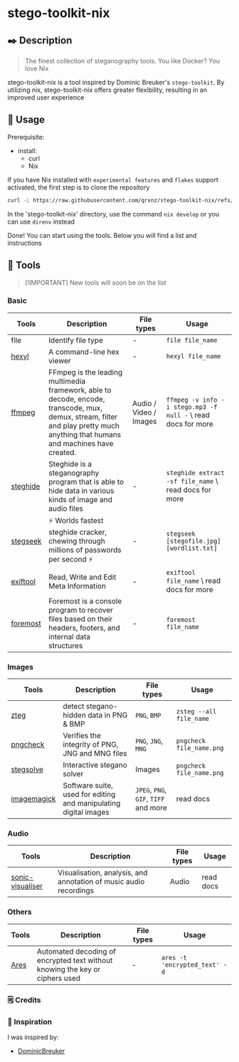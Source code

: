 # stego-toolkit-nix

## ✒️ Description

> The finest collection of steganography tools. You like Docker? You love Nix

stego-toolkit-nix is a tool inspired by Dominic Breuker's `stego-toolkit`. By utilizing nix, stego-toolkit-nix offers greater flexibility, resulting in an improved user experience

## 📖 Usage

Prerequisite:

- install:
  - curl
  - Nix

If you have Nix installed with `experimental features` and `flakes` support activated, the first step is to clone the repository

```sh
curl -L https://raw.githubusercontent.com/qrxnz/stego-toolkit-nix/refs/heads/main/flake.nix -s --output flake.nix
```

In the 'stego-toolkit-nix' directory, use the command `nix develop` or you can use `direnv` instead

Done! You can start using the tools. Below you will find a list and instructions

## 🧰 Tools

> \[!IMPORTANT\]
> New tools will soon be on the list

### Basic

| Tools | Description | File types | Usage |
| --- | --- | --- | --- |
| file | Identify file type  | - | `file file_name`  |
| [hexyl](https://github.com/sharkdp/hexyl)  |  A command-line hex viewer   | - | `hexyl file_name`  |
| [ffmpeg](https://ffmpeg.org/)  | FFmpeg is the leading multimedia framework, able to decode, encode, transcode, mux, demux, stream, filter and play pretty much anything that humans and machines have created. | Audio / Video / Images | `ffmpeg -v info -i stego.mp3 -f null -` \\ read docs for more |
| [steghide](https://steghide.sourceforge.net/)  | Steghide is a steganography program that is able to hide data in various kinds of image and audio files | - | `steghide extract -sf file_name` \\ read docs for more  |
| [stegseek](https://github.com/RickdeJager/stegseek)  | ⚡ Worlds fastest steghide cracker, chewing through millions of passwords per second ⚡  | - | `stegseek [stegofile.jpg] [wordlist.txt]` |
| [exiftool](https://exiftool.org/)  |  Read, Write and Edit Meta Information  | - | `exiftool file_name`  \\ read docs for more |
| [foremost](https://github.com/gerryamurphy/Foremost)  |  Foremost is a console program to recover files based on their headers, footers, and internal data structures   | - | `foremost file_name` |

### Images

| Tools | Description | File types | Usage |
| --- |---|---| --- |
| [zteg](https://github.com/zed-0xff/zsteg)  |  detect stegano-hidden data in PNG & BMP  | `PNG`, `BMP` | `zsteg --all file_name` |
| [pngcheck](https://pmt.sourceforge.io/pngcrush/)  |  Verifies the integrity of PNG, JNG and MNG files  | `PNG`, `JNG`, `MNG` | `pngcheck file_name.png` |
| [stegsolve](https://github.com/Giotino/stegsolve)  |  Interactive stegano solver  | Images | `pngcheck file_name.png` |
| [imagemagick](https://imagemagick.org/)  | Software suite, used for editing and manipulating digital images | `JPEG`, `PNG`, `GIF`, `TIFF` and more | read docs |

### Audio

| Tools | Description | File types| Usage |
| --- |---|---| --- |
| [sonic-visualiser](https://sonicvisualiser.org/)  | Visualisation, analysis, and annotation of music audio recordings | Audio | read docs |

### Others

| Tools | Description | File types| Usage |
| --- |---|---| --- |
| [Ares](https://github.com/bee-san/Ares)  | Automated decoding of encrypted text without knowing the key or ciphers used | - | `ares -t 'encrypted_text' -d` |

### 🗒️ Credits

### 🎨 Inspiration

I was inspired by:

- [DominicBreuker](https://github.com/DominicBreuker/stego-toolkit)

